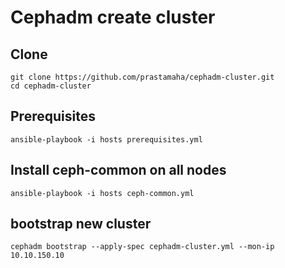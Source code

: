 # Cephadm create cluster

## Clone

```
git clone https://github.com/prastamaha/cephadm-cluster.git
cd cephadm-cluster
```

## Prerequisites

```
ansible-playbook -i hosts prerequisites.yml
```

## Install ceph-common on all nodes

```
ansible-playbook -i hosts ceph-common.yml
```

## bootstrap new cluster

```
cephadm bootstrap --apply-spec cephadm-cluster.yml --mon-ip 10.10.150.10
```